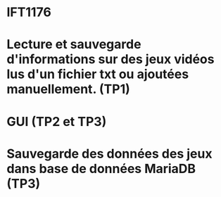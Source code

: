 # IFT1176
# Lecture et sauvegarde d'informations sur des jeux vidéos lus d'un fichier txt ou ajoutées manuellement. (TP1)
# GUI (TP2 et TP3)
# Sauvegarde des données des jeux dans base de données MariaDB (TP3)
